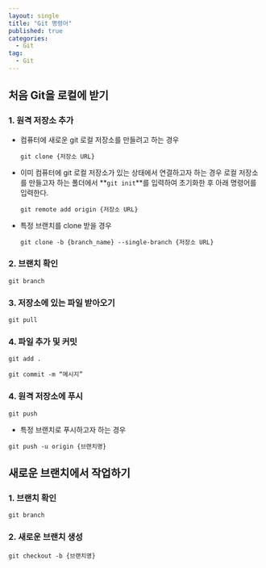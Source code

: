 ```yaml
---
layout: single
title: "Git 명령어"
published: true
categories:
  - Git
tag:
  - Git
---
```


## 처음 Git을 로컬에 받기

### 1. 원격 저장소 추가

- 컴퓨터에 새로운 git 로컬 저장소를 만들려고 하는 경우
    ```
    git clone {저장소 URL}
    ```
 

- 이미 컴퓨터에 git 로컬 저장소가 있는 상태에서 연결하고자 하는 경우 로컬 저장소를 만들고자 하는 폴더에서 **`git init`**를 입력하여 초기화한 후 아래 명령어를 입력한다.
    ```
    git remote add origin {저장소 URL}
    ```
 
- 특정 브랜치를 clone 받을 경우
    ```
    git clone -b {branch_name} --single-branch {저장소 URL}
    ```

### 2. 브랜치 확인
```
git branch
```

### 3. 저장소에 있는 파일 받아오기
```
git pull
```

### 4. 파일 추가 및 커밋
```
git add .

git commit -m “메시지”
```

### 4. 원격 저장소에 푸시
```
git push
```

- 특정 브랜치로 푸시하고자 하는 경우
```
git push -u origin {브랜치명}
```

## 새로운 브랜치에서 작업하기

### 1. 브랜치 확인
```
git branch
```

### 2. 새로운 브랜치 생성
```
git checkout -b {브랜치명}
```
